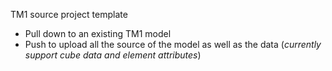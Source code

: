 TM1 source project template

- Pull down to an existing TM1 model
- Push to upload all the source of the model as well as the data (_currently support cube data and element attributes_)
